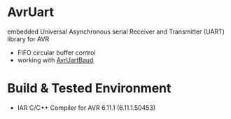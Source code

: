 # AvrUart
embedded Universal Asynchronous serial Receiver and Transmitter (UART) library for AVR

- FIFO circular buffer control
- working with [AvrUartBaud](https://github.com/TimerOverflow/AvrUartBaud)

# Build & Tested Environment
- IAR C/C++ Compiler for AVR 6.11.1 (6.11.1.50453)
